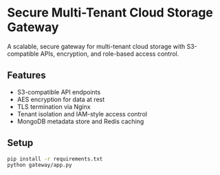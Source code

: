 # Secure Multi-Tenant Cloud Storage Gateway

A scalable, secure gateway for multi-tenant cloud storage with S3-compatible APIs, encryption, and role-based access control.

## Features
- S3-compatible API endpoints
- AES encryption for data at rest
- TLS termination via Nginx
- Tenant isolation and IAM-style access control
- MongoDB metadata store and Redis caching

## Setup
```bash
pip install -r requirements.txt
python gateway/app.py
